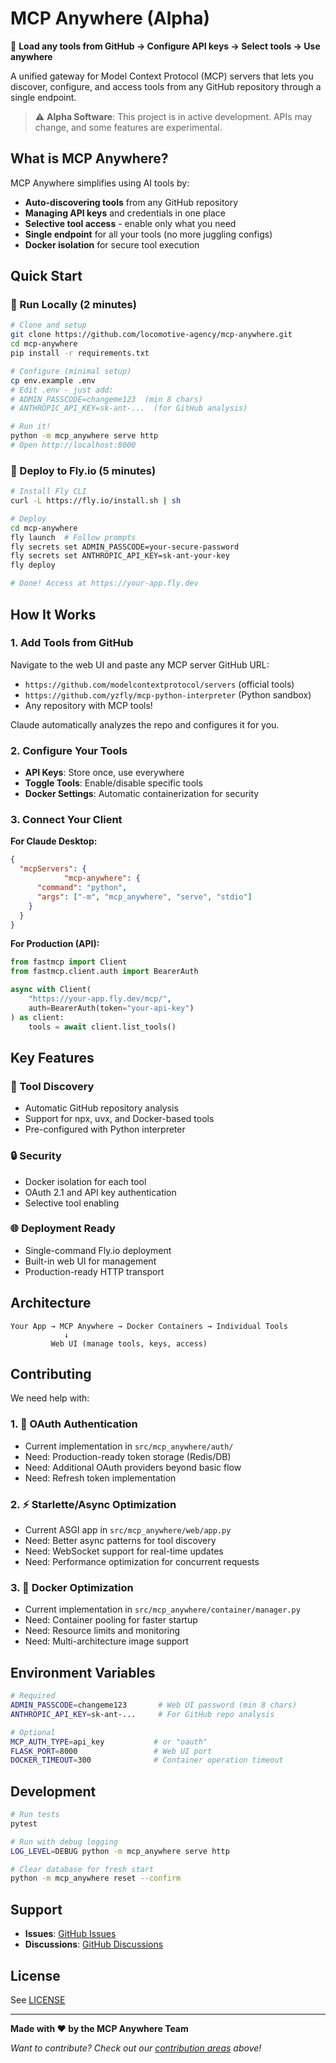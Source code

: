 # MCP Anywhere (Alpha)

🚀 **Load any tools from GitHub → Configure API keys → Select tools → Use anywhere**

A unified gateway for Model Context Protocol (MCP) servers that lets you discover, configure, and access tools from any GitHub repository through a single endpoint.

> ⚠️ **Alpha Software**: This project is in active development. APIs may change, and some features are experimental.

## What is MCP Anywhere?

MCP Anywhere simplifies using AI tools by:
- **Auto-discovering tools** from any GitHub repository
- **Managing API keys** and credentials in one place  
- **Selective tool access** - enable only what you need
- **Single endpoint** for all your tools (no more juggling configs)
- **Docker isolation** for secure tool execution

## Quick Start

### 🏃 Run Locally (2 minutes)

```bash
# Clone and setup
git clone https://github.com/locomotive-agency/mcp-anywhere.git
cd mcp-anywhere
pip install -r requirements.txt

# Configure (minimal setup)
cp env.example .env
# Edit .env - just add:
# ADMIN_PASSCODE=changeme123  (min 8 chars)
# ANTHROPIC_API_KEY=sk-ant-...  (for GitHub analysis)

# Run it!
python -m mcp_anywhere serve http
# Open http://localhost:8000
```

### 🚀 Deploy to Fly.io (5 minutes)

```bash
# Install Fly CLI
curl -L https://fly.io/install.sh | sh

# Deploy
cd mcp-anywhere
fly launch  # Follow prompts
fly secrets set ADMIN_PASSCODE=your-secure-password
fly secrets set ANTHROPIC_API_KEY=sk-ant-your-key
fly deploy

# Done! Access at https://your-app.fly.dev
```

## How It Works

### 1. Add Tools from GitHub

Navigate to the web UI and paste any MCP server GitHub URL:
- `https://github.com/modelcontextprotocol/servers` (official tools)
- `https://github.com/yzfly/mcp-python-interpreter` (Python sandbox)
- Any repository with MCP tools!

Claude automatically analyzes the repo and configures it for you.

### 2. Configure Your Tools

- **API Keys**: Store once, use everywhere
- **Toggle Tools**: Enable/disable specific tools
- **Docker Settings**: Automatic containerization for security

### 3. Connect Your Client

**For Claude Desktop:**
```json
{
  "mcpServers": {
            "mcp-anywhere": {
      "command": "python",
      "args": ["-m", "mcp_anywhere", "serve", "stdio"]
    }
  }
}
```

**For Production (API):**
```python
from fastmcp import Client
from fastmcp.client.auth import BearerAuth

async with Client(
    "https://your-app.fly.dev/mcp/",
    auth=BearerAuth(token="your-api-key")
) as client:
    tools = await client.list_tools()
```

## Key Features

### 🔧 Tool Discovery
- Automatic GitHub repository analysis
- Support for npx, uvx, and Docker-based tools
- Pre-configured with Python interpreter

### 🔒 Security
- Docker isolation for each tool
- OAuth 2.1 and API key authentication
- Selective tool enabling

### 🌐 Deployment Ready
- Single-command Fly.io deployment
- Built-in web UI for management
- Production-ready HTTP transport

## Architecture

```
Your App → MCP Anywhere → Docker Containers → Individual Tools
            ↓
         Web UI (manage tools, keys, access)
```

## Contributing

We need help with:

### 1. 🔐 OAuth Authentication
- Current implementation in `src/mcp_anywhere/auth/`
- Need: Production-ready token storage (Redis/DB)
- Need: Additional OAuth providers beyond basic flow
- Need: Refresh token implementation

### 2. ⚡ Starlette/Async Optimization
- Current ASGI app in `src/mcp_anywhere/web/app.py`
- Need: Better async patterns for tool discovery
- Need: WebSocket support for real-time updates
- Need: Performance optimization for concurrent requests

### 3. 🐳 Docker Optimization
- Current implementation in `src/mcp_anywhere/container/manager.py`
- Need: Container pooling for faster startup
- Need: Resource limits and monitoring
- Need: Multi-architecture image support

## Environment Variables

```bash
# Required
ADMIN_PASSCODE=changeme123       # Web UI password (min 8 chars)
ANTHROPIC_API_KEY=sk-ant-...     # For GitHub repo analysis

# Optional
MCP_AUTH_TYPE=api_key           # or "oauth" 
FLASK_PORT=8000                 # Web UI port
DOCKER_TIMEOUT=300              # Container operation timeout
```

## Development

```bash
# Run tests
pytest

# Run with debug logging
LOG_LEVEL=DEBUG python -m mcp_anywhere serve http

# Clear database for fresh start
python -m mcp_anywhere reset --confirm
```

## Support

- **Issues**: [GitHub Issues](https://github.com/locomotive-agency/mcp-anywhere/issues)
- **Discussions**: [GitHub Discussions](https://github.com/locomotive-agency/mcp-anywhere/discussions)

## License

See [LICENSE](LICENSE)

---

**Made with ❤️ by the MCP Anywhere Team**

*Want to contribute? Check out our [contribution areas](#contributing) above!*